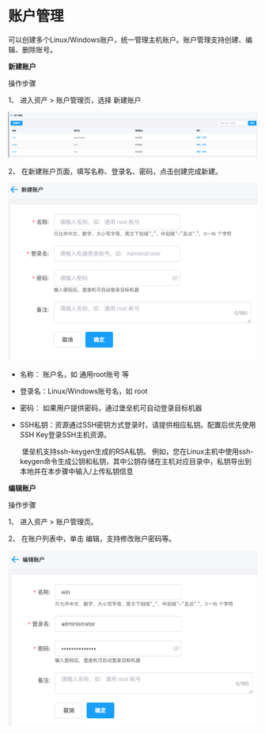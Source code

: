 # 账户管理

可以创建多个Linux/Windows账户，统一管理主机账户。账户管理支持创建、编辑、删除账号。

**新建账户**

操作步骤

1、 进入资产 > 账户管理页，选择 新建账户

![](/image/Bastion/accountList.png) 

2、 在新建账户页面，填写名称、登录名、密码，点击创建完成新建。

![](/image/Bastion/addAccount.png)  


   - 名称： 账户名，如 通用root账号 等

   - 登录名：Linux/Windows账号名，如 root

   - 密码： 如果用户提供密码，通过堡垒机可自动登录目标机器

   - SSH私钥：资源通过SSH密钥方式登录时，请提供相应私钥。配置后优先使用SSH Key登录SSH主机资源。

     ​                   堡垒机支持ssh-keygen生成的RSA私钥。 例如，您在Linux主机中使用ssh-keygen命令生成公钥和私钥，其中公钥存储在主机对应目录中，私钥导出到本地并在本步骤中输入/上传私钥信息


**编辑账户**

操作步骤

1、 进入资产 > 账户管理页。

2、 在账户列表中，单击 编辑，支持修改账户密码等。

  ![](/image/Bastion/editAccount.png)
  
  
